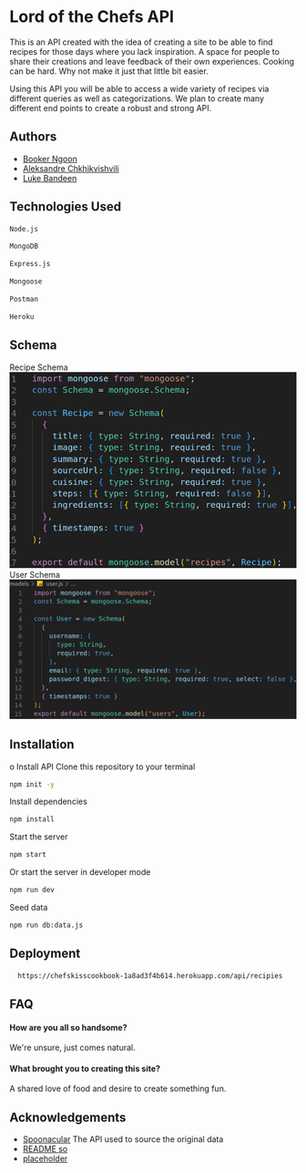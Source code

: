 
# Lord of the Chefs API

This is an API created with the idea of creating a site to be able to find recipes for those days where you lack inspiration. A space for people to share their creations and leave feedback of their own experiences. Cooking can be hard. Why not make it just that little bit easier.

Using this API you will be able to access a wide variety of recipes via different queries as well as categorizations. We plan to create many different end points to create a robust and strong API.


## Authors

- [Booker Ngoon](https://github.com/bngoon)
- [Aleksandre Chkhikvishvili](https://github.com/AleksandreChkhikvishvili)
- [Luke Bandeen](https://github.com/labandor)

## Technologies Used

```bash
Node.js
```
```bash
MongoDB
```
```bash
Express.js
```
```bash
Mongoose
```
```bash
Postman
```
```bash
Heroku
```


## Schema
Recipe Schema
![Alt text](<Screenshot from 2024-03-22 15-44-27.png>)
User Schema
![Alt text](<Screenshot from 2024-03-22 15-48-19.png>)
## Installation

o Install API
Clone this repository to your terminal

```bash
npm init -y
```
Install dependencies 

  ```bash
npm install
  ```  
Start the server

```bash
npm start
```
Or start the server in developer mode

```bash
npm run dev
```
Seed data

```bash
npm run db:data.js
```
    
## Deployment

```bash
  https://chefskisscookbook-1a8ad3f4b614.herokuapp.com/api/recipies
```


## FAQ

#### How are you all so handsome?

We're unsure, just comes natural.

#### What brought you to creating this site?

A shared love of food and desire to create something fun.


## Acknowledgements

 - [Spoonacular](https://spoonacular.com/food-api/docs) The API used to source the original data
 - [README so](https://readme.so/)
 - [placeholder]()

